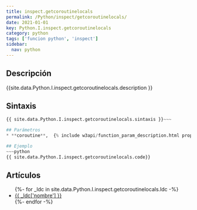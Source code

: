 ```yaml
---
title: inspect.getcoroutinelocals
permalink: /Python/inspect/getcoroutinelocals/
date: 2021-01-01
key: Python.I.inspect.getcoroutinelocals
category: python
tags: ['funcion python', 'inspect']
sidebar: 
  nav: python
---
```


## Descripción
{{site.data.Python.I.inspect.getcoroutinelocals.description }}

## Sintaxis
~~~python
{{ site.data.Python.I.inspect.getcoroutinelocals.sintaxis }}~~~

## Parámetros
* **coroutine**,  {% include w3api/function_param_description.html propiedad=site.data.Python.I.inspect.getcoroutinelocals valor="coroutine" %}

## Ejemplo
~~~python
{{ site.data.Python.I.inspect.getcoroutinelocals.code}}
~~~

## Artículos
<ul>
{%- for _ldc in site.data.Python.I.inspect.getcoroutinelocals.ldc -%}
   <li>
       <a href="{{_ldc['url'] }}">{{ _ldc['nombre'] }}</a>
   </li>
{%- endfor -%}
</ul>
